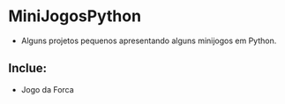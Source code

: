 # MiniJogosPython
- Alguns projetos pequenos apresentando alguns minijogos em Python.

## Inclue:
- Jogo da Forca

